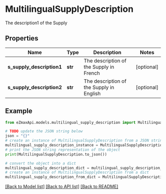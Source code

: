 # MultilingualSupplyDescription

The description1 of the Supply

## Properties

Name | Type | Description | Notes
------------ | ------------- | ------------- | -------------
**s_supply_description1** | **str** | The description of the Supply in French | [optional] 
**s_supply_description2** | **str** | The description of the Supply in English | [optional] 

## Example

```python
from eZmaxApi.models.multilingual_supply_description import MultilingualSupplyDescription

# TODO update the JSON string below
json = "{}"
# create an instance of MultilingualSupplyDescription from a JSON string
multilingual_supply_description_instance = MultilingualSupplyDescription.from_json(json)
# print the JSON string representation of the object
print(MultilingualSupplyDescription.to_json())

# convert the object into a dict
multilingual_supply_description_dict = multilingual_supply_description_instance.to_dict()
# create an instance of MultilingualSupplyDescription from a dict
multilingual_supply_description_from_dict = MultilingualSupplyDescription.from_dict(multilingual_supply_description_dict)
```
[[Back to Model list]](../README.md#documentation-for-models) [[Back to API list]](../README.md#documentation-for-api-endpoints) [[Back to README]](../README.md)


